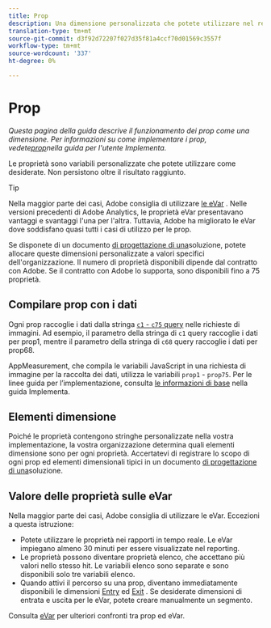 ```yaml
---
title: Prop
description: Una dimensione personalizzata che potete utilizzare nel reporting.
translation-type: tm+mt
source-git-commit: d3f92d72207f027d35f81a4ccf70d01569c3557f
workflow-type: tm+mt
source-wordcount: '337'
ht-degree: 0%

---
```



# Prop

*Questa pagina della guida descrive il funzionamento dei prop come una dimensione. Per informazioni su come implementare i prop, vedete[prop](/help/implement/vars/page-vars/prop.md)nella guida per l&#39;utente Implementa.*

Le proprietà sono variabili personalizzate che potete utilizzare come desiderate. Non persistono oltre il risultato raggiunto.

>[!TIP]
>
>Nella maggior parte dei casi, Adobe consiglia di utilizzare [le eVar](evar.md) . Nelle versioni precedenti di Adobe  Analytics, le proprietà eVar presentavano vantaggi e svantaggi l&#39;una per l&#39;altra. Tuttavia, Adobe ha migliorato le eVar dove soddisfano quasi tutti i casi di utilizzo per le prop.

Se disponete di un documento [di progettazione di una](/help/implement/prepare/solution-design.md)soluzione, potete allocare queste dimensioni personalizzate a valori specifici dell&#39;organizzazione. Il numero di proprietà disponibili dipende dal contratto con Adobe. Se il contratto con Adobe lo supporta, sono disponibili fino a 75 proprietà.

## Compilare prop con i dati

Ogni prop raccoglie i dati dalla stringa [`c1` - `c75` query](/help/implement/validate/query-parameters.md) nelle richieste di immagini. Ad esempio, il parametro della stringa di `c1` query raccoglie i dati per prop1, mentre il parametro della stringa di `c68` query raccoglie i dati per prop68.

AppMeasurement, che compila le variabili JavaScript in una richiesta di immagine per la raccolta dei dati, utilizza le variabili `prop1` - `prop75`. Per le linee guida per l’implementazione, consulta [le informazioni di base](/help/implement/vars/page-vars/prop.md) nella guida Implementa.

## Elementi dimensione

Poiché le proprietà contengono stringhe personalizzate nella vostra implementazione, la vostra organizzazione determina quali elementi dimensione sono per ogni proprietà. Accertatevi di registrare lo scopo di ogni prop ed elementi dimensionali tipici in un documento [di progettazione di una](/help/implement/prepare/solution-design.md)soluzione.

## Valore delle proprietà sulle eVar

Nella maggior parte dei casi, Adobe consiglia di utilizzare le eVar. Eccezioni a questa istruzione:

* Potete utilizzare le proprietà nei rapporti in tempo reale. Le eVar impiegano almeno 30 minuti per essere visualizzate nel reporting.
* Le proprietà possono diventare proprietà elenco, che accettano più valori nello stesso hit. Le variabili elenco sono separate e sono disponibili solo tre variabili elenco.
* Quando attivi il percorso su una prop, diventano immediatamente disponibili le dimensioni [Entry](entry-dimensions.md) ed [Exit](exit-dimensions.md) . Se desiderate dimensioni di entrata e uscita per le eVar, potete creare manualmente un segmento.

Consulta [eVar](evar.md) per ulteriori confronti tra prop ed eVar.
